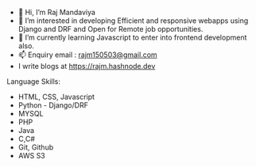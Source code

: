 - 👋 Hi, I’m Raj Mandaviya
- 👀 I’m interested in developing Efficient and responsive webapps using Django and DRF and Open for Remote job opportunities.
- 🌱 I’m currently learning Javascript to enter into frontend development also.
- 📫 Enquiry email : rajm150503@gmail.com
- I write blogs at https://rajm.hashnode.dev

Language Skills:
  - HTML, CSS, Javascript   
  - Python - Django/DRF   
  - MYSQL   
  - PHP   
  - Java    
  - C,C#    
  - Git, Github   
  - AWS S3

